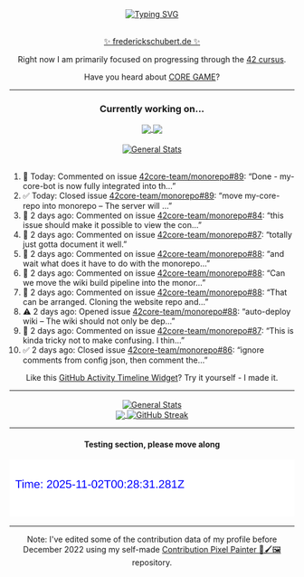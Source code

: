 <div align="center">
	<a href="https://git.io/typing-svg"><img src="https://readme-typing-svg.demolab.com?font=Fira+Code&size=30&pause=1000&color=70A5FD&background=1A1B27&center=true&vCenter=true&repeat=false&random=false&width=550&lines=%F0%9F%91%8B+Hello+World!+I'm+Freddy!+%F0%9F%96%96" alt="Typing SVG" /></a>
</div>
<br>
<div align="center">
	<p></p><a href="https://frederickschubert.de">✨ frederickschubert.de ✨</a></p>
	<p>Right now I am primarily focused on progressing through the <a href="https://github.com/FreddyMSchubert/42_cursus">42 cursus</a>.</p>
	<p>Have you heard about <a href="https://coregame.de/">CORE GAME</a>?</p>
</div>

<hr>

<div align="center">

### Currently working on...

<!-- [![current_repo](https://github-readme-stats.vercel.app/api/pin/?username=FreddyMSchubert&repo=Crafty_Concoctions&theme=tokyonight)](https://github.com/FreddyMSchubert/Crafty_Concoctions) -->

<div align="center">
	<a href="https://github.com/Reptudn/42_transcendence" target="_blank">
		<img align="center" src="https://github-readme-stats.vercel.app/api/pin/?username=Reptudn&repo=42_transcendence&theme=tokyonight" />
	</a>
	<a href="https://github.com/42core-team/monorepo" target="_blank">
		<img align="center" src="https://github-readme-stats.vercel.app/api/pin/?username=42core-team&repo=monorepo&theme=tokyonight" />
	</a>
</div>

<br>

<div align="center">
	<a href="https://github.com/FreddyMSchubert/42_cursus" target="_blank">
		<img align="center" src="https://github-readme-stats.vercel.app/api/pin/?username=FreddyMSchubert&repo=42_cursus&theme=tokyonight" alt="General Stats" />
	</a>
</div>

<br>

<div align="left">
<ol>
<!-- ACTIVITY:START -->
<li>💬 Today: Commented on issue <a href="https://github.com/42core-team/monorepo/issues/89#issuecomment-3272494904">42core-team/monorepo#89</a>: “Done - my-core-bot is now fully integrated into th…”</li>
<li>✅ Today: Closed issue <a href="https://github.com/42core-team/monorepo/issues/89">42core-team/monorepo#89</a>: “move my-core-repo into monorepo – The server will …”</li>
<li>💬 2 days ago: Commented on issue <a href="https://github.com/42core-team/monorepo/issues/84#issuecomment-3265957505">42core-team/monorepo#84</a>: “this issue should make it possible to view the con…”</li>
<li>💬 2 days ago: Commented on issue <a href="https://github.com/42core-team/monorepo/issues/87#issuecomment-3265774398">42core-team/monorepo#87</a>: “totally just gotta document it well.”</li>
<li>💬 2 days ago: Commented on issue <a href="https://github.com/42core-team/monorepo/issues/88#issuecomment-3265754916">42core-team/monorepo#88</a>: “and wait what does it have to do with the monorepo…”</li>
<li>💬 2 days ago: Commented on issue <a href="https://github.com/42core-team/monorepo/issues/88#issuecomment-3265727863">42core-team/monorepo#88</a>: “Can we move the wiki build pipeline into the monor…”</li>
<li>💬 2 days ago: Commented on issue <a href="https://github.com/42core-team/monorepo/issues/88#issuecomment-3265724154">42core-team/monorepo#88</a>: “That can be arranged. Cloning the website repo and…”</li>
<li>⚠️ 2 days ago: Opened issue <a href="https://github.com/42core-team/monorepo/issues/88">42core-team/monorepo#88</a>: “auto-deploy wiki – The wiki should not only be dep…”</li>
<li>💬 2 days ago: Commented on issue <a href="https://github.com/42core-team/monorepo/issues/87#issuecomment-3265407557">42core-team/monorepo#87</a>: “This is kinda tricky not to make confusing. I thin…”</li>
<li>✅ 2 days ago: Closed issue <a href="https://github.com/42core-team/monorepo/issues/86">42core-team/monorepo#86</a>: “ignore comments from config json, then comment the…”</li>
<!-- ACTIVITY:END -->
</ol>
</div>

Like this [GitHub Activity Timeline Widget](https://github.com/FreddyMSchubert/github-activity-timeline)? Try it yourself - I made it.

<hr>

<div align="center">
	<a href="https://github.com/anuraghazra/github-readme-stats" target="_blank">
		<img height=200 align="center" src="https://github-readme-stats.vercel.app/api?username=FreddyMSchubert&show_icons=true&theme=tokyonight&card_width=650" alt="General Stats" />
	</a>
</div>

<div align="center">
	<a href="https://github.com/anuraghazra/github-readme-stats" target="_blank">
		<img height=200 align="center" src="https://github-readme-stats.vercel.app/api/top-langs/?username=FreddyMSchubert&layout=donut&theme=tokyonight&card_width=320">
	</a>
	<a href="https://github.com/DenverCoder1/github-readme-streak-stats" target="_blank">
		<img height=200 align="center" src="https://streak-stats.demolab.com?user=FreddyMSchubert&theme=tokyonight&date_format=j%20M%5B%20Y%5D&card_width=320&card_height=200&hide_total_contributions=true" alt="GitHub Streak" />
	</a>
</div>

<hr>

#### Testing section, please move along

![GitHub Defenders SVG](https://github.com/FreddyMSchubert/FreddyMSchubert/blob/github_defenders_output/output.svg)

<hr>

Note: I've edited some of the contribution data of my profile before December 2022 using my self-made [Contribution Pixel Painter 🎨🖌️🖼️](https://github.com/FreddyMSchubert/contribution-pixel-painter) repository.
